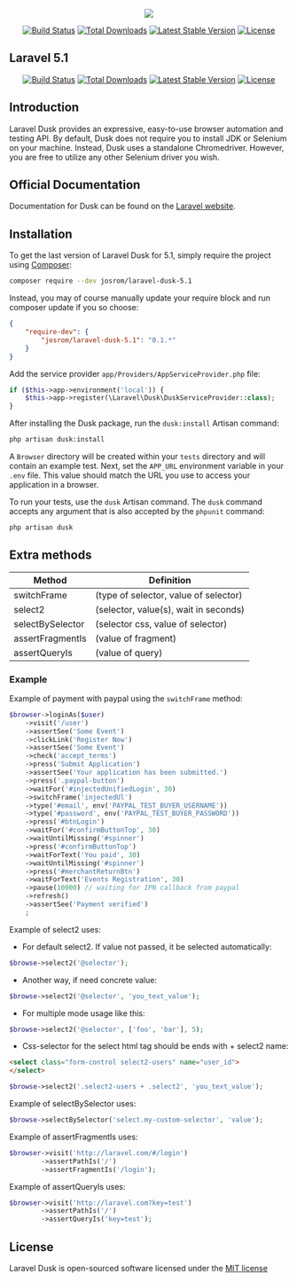 <p align="center"><img src="https://laravel.com/assets/img/components/logo-dusk.svg"></p>

<p align="center">
<a href="https://travis-ci.org/laravel/dusk"><img src="https://travis-ci.org/laravel/dusk.svg" alt="Build Status"></a>
<a href="https://packagist.org/packages/laravel/dusk"><img src="https://poser.pugx.org/laravel/dusk/d/total.svg" alt="Total Downloads"></a>
<a href="https://packagist.org/packages/laravel/dusk"><img src="https://poser.pugx.org/laravel/dusk/v/stable.svg" alt="Latest Stable Version"></a>
<a href="https://packagist.org/packages/laravel/dusk"><img src="https://poser.pugx.org/laravel/dusk/license.svg" alt="License"></a>
</p>

## Laravel 5.1

<p align="center">
<a href="https://travis-ci.org/JoseVte/laravel-dusk-5.1"><img src="https://travis-ci.org/JoseVte/laravel-dusk-5.1.svg" alt="Build Status"></a>
<a href="https://packagist.org/packages/josrom/laravel-dusk-5.1"><img src="https://poser.pugx.org/josrom/laravel-dusk-5.1/d/total.svg" alt="Total Downloads"></a>
<a href="https://packagist.org/packages/josrom/laravel-dusk-5.1"><img src="https://poser.pugx.org/josrom/laravel-dusk-5.1/v/stable.svg" alt="Latest Stable Version"></a>
<a href="https://packagist.org/packages/josrom/laravel-dusk-5.1"><img src="https://poser.pugx.org/josrom/laravel-dusk-5.1/license.svg" alt="License"></a>
</p>

## Introduction

Laravel Dusk provides an expressive, easy-to-use browser automation and testing API. By default, Dusk does not require you to install JDK or Selenium on your machine. Instead, Dusk uses a standalone Chromedriver. However, you are free to utilize any other Selenium driver you wish.

## Official Documentation

Documentation for Dusk can be found on the [Laravel website](https://github.com/laravel/dusk/tree/1.0).

## Installation

To get the last version of Laravel Dusk for 5.1, simply require the project using [Composer](https://getcomposer.org/):

```bash
composer require --dev josrom/laravel-dusk-5.1
```

Instead, you may of course manually update your require block and run composer update if you so choose:

```json
{
    "require-dev": {
        "josrom/laravel-dusk-5.1": "0.1.*"
    }
}
```

Add the service provider `app/Providers/AppServiceProvider.php` file:

```php
if ($this->app->environment('local')) {
    $this->app->register(\Laravel\Dusk\DuskServiceProvider::class);
}
```

After installing the Dusk package, run the `dusk:install` Artisan command:

```sh
php artisan dusk:install
```

A `Browser` directory will be created within your `tests` directory and will contain an example test. Next, set the `APP_URL` environment variable in your `.env` file. This value should match the URL you use to access your application in a browser.

To run your tests, use the `dusk` Artisan command. The `dusk` command accepts any argument that is also accepted by the `phpunit` command:

```sh
php artisan dusk
```

## Extra methods

| Method | Definition |
| ------ | ---------- |
| switchFrame | (type of selector, value of selector) |
| select2 | (selector, value(s), wait in seconds) |
| selectBySelector | (selector css, value of selector) |
| assertFragmentIs | (value of fragment) |
| assertQueryIs | (value of query) |

### Example

Example of payment with paypal using the `switchFrame` method:

```php
$browser->loginAs($user)
    ->visit('/user')
    ->assertSee('Some Event')
    ->clickLink('Register Now')
    ->assertSee('Some Event')
    ->check('accept_terms')
    ->press('Submit Application')
    ->assertSee('Your application has been submitted.')
    ->press('.paypal-button')
    ->waitFor('#injectedUnifiedLogin', 30)
    ->switchFrame('injectedUl')
    ->type('#email', env('PAYPAL_TEST_BUYER_USERNAME'))
    ->type('#password', env('PAYPAL_TEST_BUYER_PASSWORD'))
    ->press('#btnLogin')
    ->waitFor('#confirmButtonTop', 30)
    ->waitUntilMissing('#spinner')
    ->press('#confirmButtonTop')
    ->waitForText('You paid', 30)
    ->waitUntilMissing('#spinner')
    ->press('#merchantReturnBtn')
    ->waitForText('Events Registration', 30)
    ->pause(10000) // waiting for IPN callback from paypal
    ->refresh()
    ->assertSee('Payment verified')
    ;
```

Example of select2 uses:

* For default select2. If value not passed, it be selected automatically:

```php
$browse->select2('@selector');
```

* Another way, if need concrete value:

```php
$browse->select2('@selector', 'you_text_value');
```

* For multiple mode usage like this:

```php
$browse->select2('@selector', ['foo', 'bar'], 5);
```

* Css-selector for the select html tag should be ends with + select2 name:

```html
<select class="form-control select2-users" name="user_id">
</select>
```

```php
$browse->select2('.select2-users + .select2', 'you_text_value');
```

Example of selectBySelector uses:

```php
$browse->selectBySelector('select.my-custom-selector', 'value');
```

Example of assertFragmentIs uses:

```php
$browser->visit('http://laravel.com/#/login')
        ->assertPathIs('/')
        ->assertFragmentIs('/login');
```

Example of assertQueryIs uses:

```php
$browser->visit('http://laravel.com?key=test')
        ->assertPathIs('/')
        ->assertQueryIs('key=test');
```

## License

Laravel Dusk is open-sourced software licensed under the [MIT license](http://opensource.org/licenses/MIT)